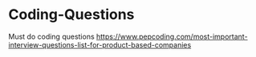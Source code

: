 # Coding-Questions
Must do coding questions
https://www.pepcoding.com/most-important-interview-questions-list-for-product-based-companies
